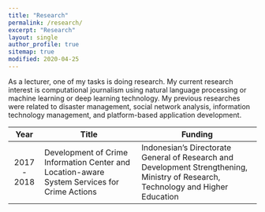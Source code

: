 ```yaml
---
title: "Research"
permalink: /research/
excerpt: "Research"
layout: single
author_profile: true
sitemap: true
modified: 2020-04-25
---
```


As a lecturer, one of my tasks is doing research. My current research interest is computational journalism using natural language processing or machine learning or deep learning technology. My previous researches were related to disaster management, social network analysis, information technology management, and platform-based application development.

| Year          | Title          | Funding       |
| :-----------: | -------------- | ------------- |
| 2017 - 2018   | Development of Crime Information Center and Location-aware System Services for Crime Actions | Indonesian’s Directorate General of Research and Development Strengthening, Ministry of Research, Technology and Higher Education |

